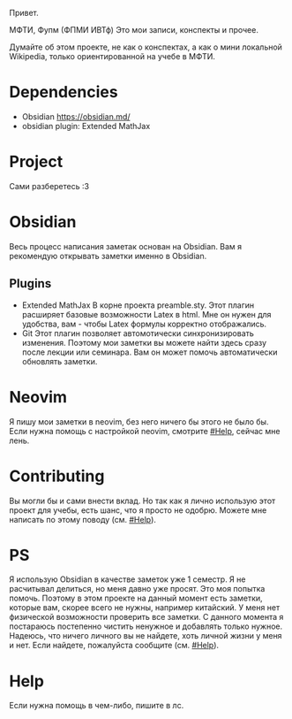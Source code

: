 Привет.

МФТИ, Фупм (ФПМИ ИВТф)
Это мои записи, конспекты и прочее.

Думайте об этом проекте, не как о конспектах, а как о мини локальной Wikipedia,
только ориентированной на учебе в МФТИ.

# Dependencies
- Obsidian https://obsidian.md/
- obsidian plugin: Extended MathJax

# Project
Сами разберетесь :3

# Obsidian
Весь процесс написания заметак основан на Obsidian.
Вам я рекомендую открывать заметки именно в Obsidian.

## Plugins
- Extended MathJax
В корне проекта preamble.sty. Этот плагин расширяет базовые возможности Latex в html.
Мне он нужен для удобства, вам - чтобы Latex формулы корректно
отображались.
- Git
Этот плагин позволяет автомотически синхронизировать изменения.
Поэтому мои заметки вы можете найти здесь сразу после лекции или семинара.
Вам он может помочь автоматически обновлять заметки.

# Neovim
Я пишу мои заметки в neovim, без него ничего бы этого не было бы. 
Если нужна помощь с настройкой neovim, смотрите [#Help](Help), сейчас мне лень.

# Contributing
Вы могли бы и сами внести вклад. Но так как я лично использую этот проект для
учебы, есть шанс, что я просто не одобрю. Можете мне написать по этому поводу (см. [#Help](Help)).

# PS
Я использую Obsidian в качестве заметок уже 1 семестр. Я не расчитывал
делиться, но меня давно уже просят. Это моя попытка помочь.
Поэтому в этом проекте на данный момент есть заметки, которые вам, скорее всего
не нужны, например китайский. У меня нет физической возможности проверить все заметки.
С данного момента я постараюсь постепенно чистить ненужное и добавлять только нужное.
Надеюсь, что ничего личного вы не найдете, хоть личной жизни у меня и нет. 
Если найдете, пожалуйста сообщите (см. [#Help](Help)).

# Help
Если нужна помощь в чем-либо, пишите в лс.

